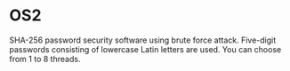 # OS2
SHA-256 password security software using brute force attack. Five-digit passwords consisting of lowercase Latin letters are used. You can choose from 1 to 8 threads.
